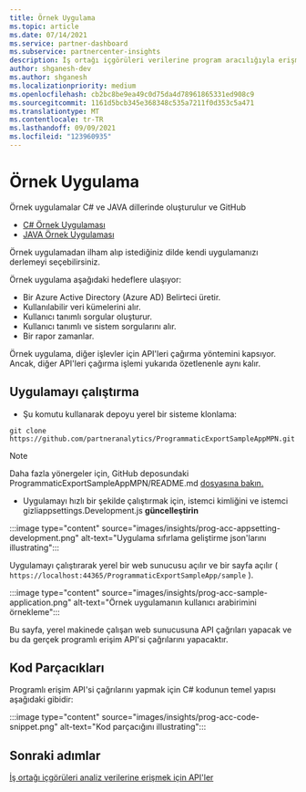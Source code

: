 ```yaml
---
title: Örnek Uygulama
ms.topic: article
ms.date: 07/14/2021
ms.service: partner-dashboard
ms.subservice: partnercenter-insights
description: İş ortağı içgörüleri verilerine program aracılığıyla erişmek üzere kendi uygulamanızı oluşturmak için örnek uygulamayı kullanın.
author: shganesh-dev
ms.author: shganesh
ms.localizationpriority: medium
ms.openlocfilehash: cb2bc8be9ea49c0d75da4d78961865331ed908c9
ms.sourcegitcommit: 1161d5bcb345e368348c535a7211f0d353c5a471
ms.translationtype: MT
ms.contentlocale: tr-TR
ms.lasthandoff: 09/09/2021
ms.locfileid: "123960935"
---
```

# <a name="sample-application"></a>Örnek Uygulama

Örnek uygulamalar C# ve JAVA dillerinde oluşturulur [](https://github.com/partneranalytics) ve GitHub

- [C# Örnek Uygulaması](https://github.com/partneranalytics/ProgrammaticExportSampleAppMPN)
- [JAVA Örnek Uygulaması](https://github.com/partneranalytics/ProgrammaticExportSampleAppMPN_Java)

Örnek uygulamadan ilham alıp istediğiniz dilde kendi uygulamanızı derlemeyi seçebilirsiniz.

Örnek uygulama aşağıdaki hedeflere ulaşıyor:

- Bir Azure Active Directory (Azure AD) Belirteci üretir.
- Kullanılabilir veri kümelerini alır.
- Kullanıcı tanımlı sorgular oluşturur.
- Kullanıcı tanımlı ve sistem sorgularını alır.
- Bir rapor zamanlar.

Örnek uygulama, diğer işlevler için API'leri çağırma yöntemini kapsıyor. Ancak, diğer API'leri çağırma işlemi yukarıda özetlenenle aynı kalır.

## <a name="how-to-run-the-application"></a>Uygulamayı çalıştırma

- Şu komutu kullanarak depoyu yerel bir sisteme klonlama:

```cli
git clone https://github.com/partneranalytics/ProgrammaticExportSampleAppMPN.git
```

> [!Note]
> Daha fazla yönergeler için, GitHub deposundaki ProgrammaticExportSampleAppMPN/README.md [dosyasına bakın.](https://github.com/partneranalytics/ProgrammaticExportSampleAppMPN_Java)

- Uygulamayı hızlı bir şekilde çalıştırmak için, istemci kimliğini ve istemci gizliappsettings.Development.js **güncelleştirin**

:::image type="content" source="images/insights/prog-acc-appsetting-development.png" alt-text="Uygulama sıfırlama geliştirme json'larını illustrating":::

Uygulamayı çalıştırarak yerel bir web sunucusu açılır ve bir sayfa açılır ( `https://localhost:44365/ProgrammaticExportSampleApp/sample` ).
  
:::image type="content" source="images/insights/prog-acc-sample-application.png" alt-text="Örnek uygulamanın kullanıcı arabirimini örnekleme":::

Bu sayfa, yerel makinede çalışan web sunucusuna API çağrıları yapacak ve bu da gerçek programlı erişim API'si çağrılarını yapacaktır.

## <a name="code-snippets"></a>Kod Parçacıkları

Programlı erişim API'si çağrılarını yapmak için C# kodunun temel yapısı aşağıdaki gibidir:
 
:::image type="content" source="images/insights/prog-acc-code-snippet.png" alt-text="Kod parçacığını illustrating":::

## <a name="next-steps"></a>Sonraki adımlar

[İş ortağı içgörüleri analiz verilerine erişmek için API'ler](insights-programmatic-analytics-available-api.md)
